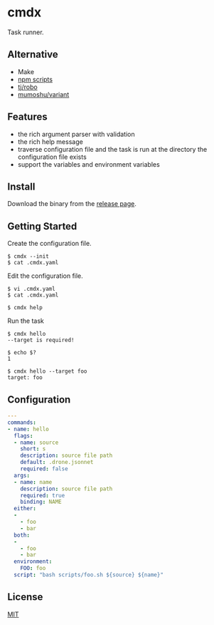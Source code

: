 # cmdx

Task runner.

## Alternative

* Make
* [npm scripts](https://docs.npmjs.com/misc/scripts)
* [tj/robo](https://github.com/tj/robo)
* [mumoshu/variant](https://github.com/mumoshu/variant)

## Features

* the rich argument parser with validation
* the rich help message
* traverse configuration file and the task is run at the directory the configuration file exists
* support the variables and environment variables

## Install

Download the binary from the [release page](https://github.com/suzuki-shunsuke/cmdx/releases).

## Getting Started

Create the configuration file.

```console
$ cmdx --init
$ cat .cmdx.yaml
```

Edit the configuration file.

```console
$ vi .cmdx.yaml
$ cat .cmdx.yaml
```

```console
$ cmdx help
```

Run the task

```console
$ cmdx hello
--target is required!

$ echo $?
1
```

```console
$ cmdx hello --target foo
target: foo
```

## Configuration

```yaml
---
commands:
- name: hello
  flags:
  - name: source
    short: s
    description: source file path
    default: .drone.jsonnet
    required: false
  args:
  - name: name
    description: source file path
    required: true
    binding: NAME
  either:
  -
    - foo
    - bar
  both:
  -
    - foo
    - bar
  environment:
    FOO: foo
  script: "bash scripts/foo.sh ${source} ${name}"
```

## License

[MIT](LICENSE)
